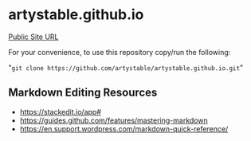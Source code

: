 # artystable.github.io

[Public Site URL](https://artystable.github.io)

For your convenience, to use this repository copy/run the following:

"`git clone https://github.com/artystable/artystable.github.io.git`"

## Markdown Editing Resources

 - https://stackedit.io/app#
 - https://guides.github.com/features/mastering-markdown
 - https://en.support.wordpress.com/markdown-quick-reference/